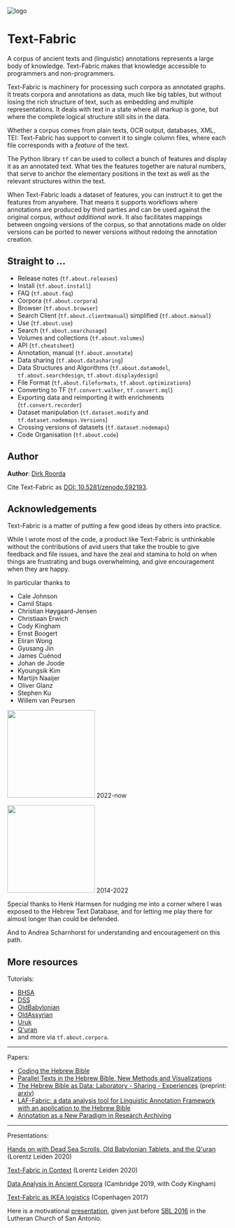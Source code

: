![logo](images/tf.png)

# Text-Fabric

A corpus of ancient texts and (linguistic) annotations represents a large body of knowledge.
Text-Fabric makes that knowledge accessible to programmers and non-programmers.

Text-Fabric is machinery for processing such corpora as annotated graphs.
It treats corpora and annotations as data, much like big tables, but without
losing the rich structure of text, such as embedding and multiple representations.
It deals with text in a state where all markup is gone, but where the complete logical
structure still sits in the data.

Whether a corpus comes from plain texts, OCR output, databases, XML, TEI: Text-Fabric has support
to convert it to single column files, where each file corresponds with a *feature* of the text.

The Python library `tf` can be used to collect a bunch of features and display it as an annotated text.
What ties the features together are natural numbers, that serve to anchor the elementary positions
in the text as well as the relevant structures within the text.

When Text-Fabric loads a dataset of features, you can instruct it to get the features from anywhere.
That means it supports workflows where annotations are produced by third parties
and can be used against the original corpus, *without additional work*.
It also facilitates mappings between ongoing versions of the corpus,
so that annotations made on older versions can be ported to newer versions without
redoing the annotation creation.

## Straight to ...

* Release notes (`tf.about.releases`)
* Install (`tf.about.install`)
* FAQ (`tf.about.faq`)
* Corpora (`tf.about.corpora`)
* Browser (`tf.about.browser`)
* Search Client (`tf.about.clientmanual`) simplified (`tf.about.manual`)
* Use (`tf.about.use`)
* Search (`tf.about.searchusage`)
* Volumes and collections (`tf.about.volumes`)
* API (`tf.cheatsheet`)
* Annotation, manual (`tf.about.annotate`)
* Data sharing (`tf.about.datasharing`)
* Data Structures and Algorithms
  (`tf.about.datamodel`, `tf.about.searchdesign`, `tf.about.displaydesign`)
* File Format (`tf.about.fileformats`, `tf.about.optimizations`)
* Converting to TF (`tf.convert.walker`, `tf.convert.mql`)
* Exporting data and reimporting it with enrichments (`tf.convert.recorder`)
* Dataset manipulation (`tf.dataset.modify` and `tf.dataset.nodemaps.Versions`)
* Crossing versions of datasets (`tf.dataset.nodemaps`)
* Code Organisation (`tf.about.code`)

## Author

**Author**:
[Dirk Roorda](https://pure.knaw.nl/portal/en/persons/dirk-roorda)

Cite Text-Fabric as
[DOI: 10.5281/zenodo.592193](https://doi.org/10.5281/zenodo.592193).

## Acknowledgements

Text-Fabric is a matter of putting a few good ideas by others into practice.

While I wrote most of the code,
a product like Text-Fabric is unthinkable without the contributions
of avid users that take the trouble to give feedback and file issues,
and have the zeal and stamina to hold on
when things are frustrating and bugs overwhelming,
and give encouragement when they are happy.

In particular thanks to

* Cale Johnson
* Camil Staps
* Christian Høygaard-Jensen
* Christiaan Erwich
* Cody Kingham
* Ernst Boogert
* Eliran Wong
* Gyusang Jin
* James Cuénod
* Johan de Joode
* Kyoungsik Kim
* Martijn Naaijer
* Oliver Glanz
* Stephen Ku
* Willem van Peursen

<img src="images/huc.png" width="200"> 2022-now

<img src="images/DANS-logo.png" width="200"> 2014-2022

Special thanks to Henk Harmsen for nudging me into a corner
where I was exposed to the Hebrew Text Database, and for letting me play
there for almost longer than could be defended.

And to Andrea Scharnhorst for understanding and encouragement on this path.

## More resources

Tutorials:

* [BHSA](https://nbviewer.jupyter.org/github/etcbc/bhsa/blob/master/tutorial/start.ipynb)
* [DSS](https://nbviewer.jupyter.org/github/etcbc/dss/blob/master/tutorial/start.ipynb)
* [OldBabylonian](https://nbviewer.jupyter.org/github/Nino-cunei/oldbabylonian/blob/master/tutorial/start.ipynb)
* [OldAssyrian](https://nbviewer.jupyter.org/github/Nino-cunei/oldassyrian/blob/master/tutorial/start.ipynb)
* [Uruk](https://nbviewer.jupyter.org/github/Nino-cunei/uruk/blob/master/tutorial/start.ipynb)
* [Q'uran](https://nbviewer.jupyter.org/github/q-ran/quran/blob/master/tutorial/start.ipynb)
* and more via `tf.about.corpora`.

---

Papers:

* [Coding the Hebrew Bible](https://doi.org/10.1163/24523666-01000011)
* [Parallel Texts in the Hebrew Bible, New Methods and Visualizations ](https://arxiv.org/abs/1603.01541)
* [The Hebrew Bible as Data: Laboratory - Sharing - Experiences](https://www.ubiquitypress.com/site/chapters/10.5334/bbi.18/)
   (preprint: [arxiv](https://arxiv.org/abs/1501.01866))
* [LAF-Fabric: a data analysis tool for Linguistic Annotation Framework with an application to the Hebrew Bible](https://arxiv.org/abs/1410.0286)
* [Annotation as a New Paradigm in Research Archiving](https://arxiv.org/abs/1412.6069)

---

Presentations:

[Hands on with Dead Sea Scrolls, Old Babylonian Tablets, and the Q'uran](https://nbviewer.jupyter.org/github/annotation/tutorials/blob/master/lorentz2020/start.ipynb)
(Lorentz Leiden 2020)

[Text-Fabric in Context](https://www.slideshare.net/dirkroorda/tf-incontext) (Lorentz Leiden 2020)

[Data Analysis in Ancient Corpora](https://www.slideshare.net/dirkroorda/ancient-corpora-analysis) (Cambridge 2019, with Cody Kingham)

[Text-Fabric as IKEA logistics](https://nbviewer.jupyter.org/github/etcbc/lingo/blob/master/presentations/Copenhagen2018.ipynb) (Copenhagen 2017)

Here is a motivational [presentation](http://www.slideshare.net/dirkroorda/text-fabric), given just before [SBL 2016](https://global-learning.org/mod/forum/discuss.php?d=22)
in the Lutheran Church of San Antonio.

